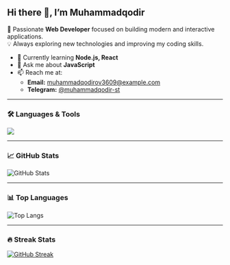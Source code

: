 ## Hi there 👋, I’m Muhammadqodir

🚀 Passionate **Web Developer** focused on building modern and interactive applications.  
💡 Always exploring new technologies and improving my coding skills.  

- 🌱 Currently learning **Node.js, React**  
- 💬 Ask me about **JavaScript**  
- 📫 Reach me at:  
  - **Email:** muhammadqodirov3609@example.com  
  - **Telegram:** [@muhammadqodir-st](https://t.me/muhammadqodir-st)  

---

### 🛠 Languages & Tools
<p align="left">
  <img src="https://skillicons.dev/icons?i=html,css,bootstrap,tailwind,js,nodejs,react,mongodb,git,github,vscode" />
</p>

---

### 📈 GitHub Stats
![GitHub Stats](https://github-readme-stats.vercel.app/api?username=Muhammadqodir-st&show_icons=true&theme=radical)

---

### 📊 Top Languages
![Top Langs](https://github-readme-stats.vercel.app/api/top-langs/?username=Muhammadqodir-st&layout=compact&theme=radical)

---

### 🔥 Streak Stats
[![GitHub Streak](https://streak-stats.demolab.com?user=Muhammadqodir-st&theme=radical)](https://git.io/streak-stats)
